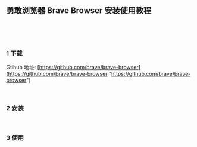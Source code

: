 ## 勇敢浏览器 Brave Browser 安装使用教程  

​    

​    

### 1 下载  

Gtihub 地址: [https://github.com/brave/brave-browser](https://github.com/brave/brave-browser "https://github.com/brave/brave-browser")  

​    

### 2 安装  

​    

### 3 使用  

​    

